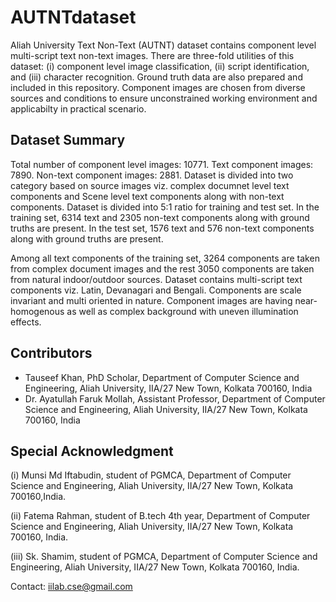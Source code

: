 # AUTNTdataset

Aliah University Text Non-Text (AUTNT) dataset contains component level multi-script text non-text images. There are three-fold utilities of this dataset: (i) component level image classification, (ii) script identification, and (iii) character recognition. Ground truth data are also prepared and included in this repository. Component images are chosen from diverse sources and conditions to ensure unconstrained working environment and applicabilty in practical scenario. 

## Dataset Summary
Total number of component level images: 10771.
Text component images: 7890.
Non-text component images: 2881.
Dataset is divided into two category based on source images viz. complex documnet level text components and Scene level text components along with non-text components.
Dataset is divided into 5:1 ratio for training and test set. In the training set, 6314 text and 2305 non-text components along with ground truths are present.
In the test set, 1576 text and 576 non-text components along with ground truths are present.

Among all text components of the training set, 3264 components are taken from complex document images and the rest 3050 components are taken from natural indoor/outdoor sources. Dataset contains multi-script text components viz. Latin, Devanagari and Bengali. Components are scale invariant and multi oriented in nature.  Component images are having near-homogenous as well as complex background with uneven illumination effects.

## Contributors
* Tauseef Khan, PhD Scholar, Department of Computer Science and Engineering, Aliah University, IIA/27 New Town, Kolkata 700160, India
* Dr. Ayatullah Faruk Mollah, Assistant Professor, Department of Computer Science and Engineering, Aliah University, IIA/27 New Town, Kolkata 700160, India

## Special Acknowledgment
(i) Munsi Md Iftabudin, student of PGMCA, Department of Computer Science and Engineering, Aliah University, IIA/27 New Town, Kolkata      700160,India. 

(ii) Fatema Rahman, student of B.tech 4th year, Department of Computer Science and Engineering, Aliah University, IIA/27 New Town, Kolkata   700160, India.

(iii) Sk. Shamim, student of PGMCA, Department of Computer Science and Engineering, Aliah University, IIA/27 New Town, Kolkata 700160,     India.




Contact: iilab.cse@gmail.com
